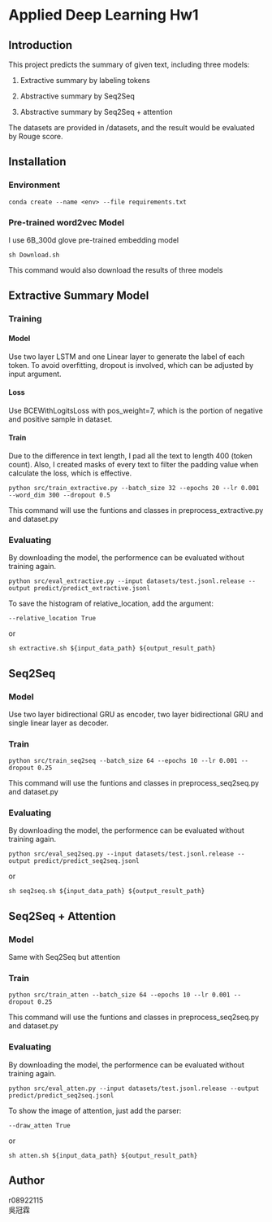 # Applied Deep Learning Hw1

## Introduction

This project predicts the summary of given text, including three models:

1. Extractive summary by labeling tokens

2. Abstractive summary by Seq2Seq

3. Abstractive summary by Seq2Seq + attention

The datasets are provided in /datasets, and the result would be evaluated by Rouge score.

## Installation

### Environment

```shell
conda create --name <env> --file requirements.txt
```

### Pre-trained word2vec Model

I use 6B_300d glove pre-trained embedding model

```shell
sh Download.sh
```

This command would also download the results of three models

## Extractive Summary Model

### Training

#### Model

Use two layer LSTM and one Linear layer to generate the label of each token. To avoid overfitting, dropout is involved, which can be adjusted by input argument.

#### Loss

Use BCEWithLogitsLoss with pos_weight=7, which is the portion of negative and positive sample in dataset.

#### Train

Due to the difference in text length, I pad all the text to length 400 (token count). Also, I created masks of every text to filter the padding value when calculate the loss, which is effective.

```shell
python src/train_extractive.py --batch_size 32 --epochs 20 --lr 0.001 --word_dim 300 --dropout 0.5
```

This command will use the funtions and classes in preprocess_extractive.py and dataset.py

### Evaluating

By downloading the model, the performence can be evaluated without training again.

```shell
python src/eval_extractive.py --input datasets/test.jsonl.release --output predict/predict_extractive.jsonl
```

To save the histogram of relative_location, add the argument:

```shell
--relative_location True
```

or

```shell
sh extractive.sh ${input_data_path} ${output_result_path}
```

## Seq2Seq

### Model

Use two layer bidirectional GRU as encoder, two layer bidirectional GRU and single linear layer as decoder.

### Train

```shell
python src/train_seq2seq --batch_size 64 --epochs 10 --lr 0.001 --dropout 0.25
```

This command will use the funtions and classes in preprocess_seq2seq.py and dataset.py

### Evaluating

By downloading the model, the performence can be evaluated without training again.

```shell
python src/eval_seq2seq.py --input datasets/test.jsonl.release --output predict/predict_seq2seq.jsonl
```

or

```shell
sh seq2seq.sh ${input_data_path} ${output_result_path}
```

## Seq2Seq + Attention

### Model

Same with Seq2Seq but attention

### Train

```shell
python src/train_atten --batch_size 64 --epochs 10 --lr 0.001 --dropout 0.25
```

This command will use the funtions and classes in preprocess_seq2seq.py and dataset.py

### Evaluating

By downloading the model, the performence can be evaluated without training again.

```shell
python src/eval_atten.py --input datasets/test.jsonl.release --output predict/predict_seq2seq.jsonl
```

To show the image of attention, just add the parser:

```shell
--draw_atten True
```

or

```shell
sh atten.sh ${input_data_path} ${output_result_path}
```


## Author

r08922115  
吳冠霖
